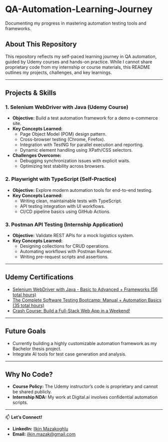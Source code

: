 # QA-Automation-Learning-Journey
Documenting my progress in mastering automation testing tools and frameworks.

## **About This Repository**  
This repository reflects my self-paced learning journey in QA automation, guided by Udemy courses and hands-on practice. While I cannot share proprietary code from my internship or course materials, this README outlines my projects, challenges, and key learnings.  

---

## **Projects & Skills**  

### **1. Selenium WebDriver with Java (Udemy Course)**  
- **Objective:** Build a test automation framework for a demo e-commerce site.  
- **Key Concepts Learned:**  
  - Page Object Model (POM) design pattern.  
  - Cross-browser testing (Chrome, Firefox).  
  - Integration with TestNG for parallel execution and reporting.  
  - Dynamic element handling using XPath/CSS selectors.  
- **Challenges Overcome:**  
  - Debugging synchronization issues with explicit waits.  
  - Optimizing test stability across browsers.  

### **2. Playwright with TypeScript (Self-Practice)**  
- **Objective:** Explore modern automation tools for end-to-end testing.  
- **Key Concepts Learned:**  
  - Writing clean, maintainable tests with TypeScript.  
  - API testing integration with UI workflows.  
  - CI/CD pipeline basics using GitHub Actions.  

### **3. Postman API Testing (Internship Application)**  
- **Objective:** Validate REST APIs for a mock logistics system.  
- **Key Concepts Learned:**  
  - Designing collections for CRUD operations.  
  - Automating workflows with Postman Runner.  
  - Writing pre-request scripts and assertions.  

---

## **Udemy Certifications**  
- [Selenium WebDriver with Java - Basic to Advanced + Frameworks (56 total hours)](http://ude.my/UC-57cb308d-3167-46de-a41d-8c543a6d533f)
- [The Complete Software Testing Bootcamp: Manual + Automation Basics (35 total hours)](https://www.udemy.com/certificate/UC-e26b933f-c560-474c-b23d-878ddb92de4b/)
- [Crash Course: Build a Full-Stack Web App in a Weekend!](http://ude.my/UC-b07ed796-5fe6-41d0-8d50-76146e9917f7)

---

## **Future Goals**  
- Currently building a highly customizable automation framework as my Bachelor thesis project.  
- Integrate AI tools for test case generation and analysis.  

---

## **Why No Code?**  
- **Course Policy:** The Udemy instructor’s code is proprietary and cannot be shared publicly.  
- **Internship NDA:** My work at Digital.ai involves confidential automation scripts.  
---

📫 **Let’s Connect!**  
- **LinkedIn:** [Ilkin Mazakoghlu](https://www.linkedin.com/in/ilkin-mazakoghlu/)
- **Email:** ilkin.mazak@gmail.com  
